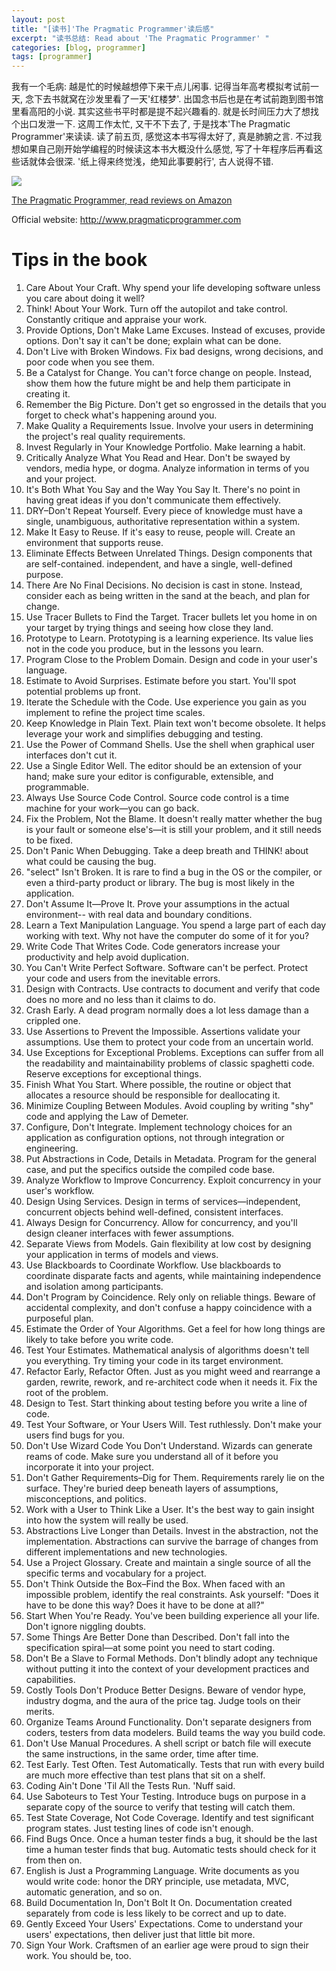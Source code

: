```yaml
---
layout: post
title: "[读书]'The Pragmatic Programmer'读后感"
excerpt: "读书总结: Read about 'The Pragmatic Programmer' "
categories: [blog, programmer]
tags: [programmer]
---
```


我有一个毛病: 越是忙的时候越想停下来干点儿闲事. 记得当年高考模拟考试前一天, 念下去书就窝在沙发里看了一天'红楼梦'. 出国念书后也是在考试前跑到图书馆里看高阳的小说. 其实这些书平时都是提不起兴趣看的. 就是长时间压力大了想找个出口发泄一下. 这周工作太忙, 又干不下去了, 于是找本'The Pragmatic Programmer'来读读. 读了前五页, 感觉这本书写得太好了, 真是肺腑之言. 不过我想如果自己刚开始学编程的时候读这本书大概没什么感觉, 写了十年程序后再看这些话就体会很深. '纸上得来终觉浅，绝知此事要躬行', 古人说得不错. 


<a href="http://www.amazon.com/gp/product/020161622X/ref=as_li_ss_il?ie=UTF8&tag=c2-teckoo-content-20&linkCode=as2&camp=217145&creative=399349&creativeASIN=020161622X"><img border="0" src="http://ws.assoc-amazon.com/widgets/q?_encoding=UTF8&Format=_SL160_&ASIN=020161622X&MarketPlace=US&ID=AsinImage&WS=1&tag=c2-teckoo-content-20&ServiceVersion=20070822" ></a><img src="http://www.assoc-amazon.com/e/ir?t=&l=as2&o=1&a=020161622X&camp=217145&creative=399349" width="1" height="1" border="0" alt="" style="border:none !important; margin:0px !important;" />

<a href="http://www.amazon.com/gp/product/020161622X/ref=as_li_ss_tl?ie=UTF8&tag=c2-teckoo-content-20&linkCode=as2&camp=217145&creative=399349&creativeASIN=020161622X">The Pragmatic Programmer, read reviews on Amazon</a><img src="http://www.assoc-amazon.com/e/ir?t=&l=as2&o=1&a=020161622X&camp=217145&creative=399349" width="1" height="1" border="0" alt="" style="border:none !important; margin:0px !important;" />


Official website: <http://www.pragmaticprogrammer.com>

Tips in the book
===================
1. Care About Your Craft.
  Why spend your life developing software unless you care about doing it well?
2. Think! About Your Work.
  Turn off the autopilot and take control. Constantly critique and appraise your work.
3. Provide Options, Don't Make Lame Excuses.
  Instead of excuses, provide options. Don't say it can't be done; explain what can be done.
4. Don't Live with Broken Windows.
  Fix bad designs, wrong decisions, and poor code when you see them.
5. Be a Catalyst for Change.
  You can't force change on people. Instead, show them how the future might be and help them participate in creating it.
6. Remember the Big Picture.
  Don't get so engrossed in the details that you forget to check what's happening around you.
7. Make Quality a Requirements Issue.
  Involve your users in determining the project's real quality requirements.
8. Invest Regularly in Your Knowledge Portfolio.
  Make learning a habit.
9. Critically Analyze What You Read and Hear.
  Don't be swayed by vendors, media hype, or dogma. Analyze information in terms of you and your project.
10. It's Both What You Say and the Way You Say It.
  There's no point in having great ideas if you don't communicate them effectively.
11. DRY–Don't Repeat Yourself.
  Every piece of knowledge must have a single, unambiguous, authoritative representation within a system.
12. Make It Easy to Reuse.
  If it's easy to reuse, people will. Create an environment that supports reuse.
13. Eliminate Effects Between Unrelated Things.
  Design components that are self-contained. independent, and have a single, well-defined purpose.
14. There Are No Final Decisions.
  No decision is cast in stone. Instead, consider each as being written in the sand at the beach, and plan for change.
15. Use Tracer Bullets to Find the Target.
  Tracer bullets let you home in on your target by trying things and seeing how close they land.
16. Prototype to Learn.
  Prototyping is a learning experience. Its value lies not in the code you produce, but in the lessons you learn.
17. Program Close to the Problem Domain.
  Design and code in your user's language.
18. Estimate to Avoid Surprises.
  Estimate before you start. You'll spot potential problems up front.
19. Iterate the Schedule with the Code.
  Use experience you gain as you implement to refine the project time scales.
20. Keep Knowledge in Plain Text.
  Plain text won't become obsolete. It helps leverage your work and simplifies debugging and testing.
21. Use the Power of Command Shells.
  Use the shell when graphical user interfaces don't cut it.
22. Use a Single Editor Well.
  The editor should be an extension of your hand; make sure your editor is configurable, extensible, and programmable.
23. Always Use Source Code Control.
  Source code control is a time machine for your work—you can go back.
24. Fix the Problem, Not the Blame.
  It doesn't really matter whether the bug is your fault or someone else's—it is still your problem, and it still needs to be fixed.
25. Don't Panic When Debugging.
  Take a deep breath and THINK! about what could be causing the bug.
26. "select" Isn't Broken.
  It is rare to find a bug in the OS or the compiler, or even a third-party product or library. The bug is most likely in the application.
27. Don't Assume It—Prove It.
  Prove your assumptions in the actual environment-- with real data and boundary conditions.
28. Learn a Text Manipulation Language.
  You spend a large part of each day working with text. Why not have the computer do some of it for you?
29. Write Code That Writes Code.
  Code generators increase your productivity and help avoid duplication.
30. You Can't Write Perfect Software.
  Software can't be perfect. Protect your code and users from the inevitable errors.
31. Design with Contracts.
  Use contracts to document and verify that code does no more and no less than it claims to do.
32. Crash Early.
  A dead program normally does a lot less damage than a crippled one.
33. Use Assertions to Prevent the Impossible.
  Assertions validate your assumptions. Use them to protect your code from an uncertain world.
34. Use Exceptions for Exceptional Problems.
  Exceptions can suffer from all the readability and maintainability problems of classic spaghetti code. Reserve exceptions for exceptional things.
35. Finish What You Start.
  Where possible, the routine or object that allocates a resource should be responsible for deallocating it.
36. Minimize Coupling Between Modules.
  Avoid coupling by writing "shy" code and applying the Law of Demeter.
37. Configure, Don't Integrate.
  Implement technology choices for an application as configuration options, not through integration or engineering.
38. Put Abstractions in Code, Details in Metadata.
  Program for the general case, and put the specifics outside the compiled code base.
39. Analyze Workflow to Improve Concurrency.
  Exploit concurrency in your user's workflow.
40. Design Using Services.
  Design in terms of services—independent, concurrent objects behind well-defined, consistent interfaces.
41. Always Design for Concurrency.
  Allow for concurrency, and you'll design cleaner interfaces with fewer assumptions.
42. Separate Views from Models.
  Gain flexibility at low cost by designing your application in terms of models and views.
43. Use Blackboards to Coordinate Workflow.
  Use blackboards to coordinate disparate facts and agents, while maintaining independence and isolation among participants.
44. Don't Program by Coincidence.
  Rely only on reliable things. Beware of accidental complexity, and don't confuse a happy coincidence with a purposeful plan.
45. Estimate the Order of Your Algorithms.
  Get a feel for how long things are likely to take before you write code.
46. Test Your Estimates.
  Mathematical analysis of algorithms doesn't tell you everything. Try timing your code in its target environment.
47. Refactor Early, Refactor Often.
  Just as you might weed and rearrange a garden, rewrite, rework, and re-architect code when it needs it. Fix the root of the problem.
48. Design to Test.
  Start thinking about testing before you write a line of code.
49. Test Your Software, or Your Users Will.
  Test ruthlessly. Don't make your users find bugs for you.
50. Don't Use Wizard Code You Don't Understand.
  Wizards can generate reams of code. Make sure you understand all of it before you incorporate it into your project.
51. Don't Gather Requirements–Dig for Them.
  Requirements rarely lie on the surface. They're buried deep beneath layers of assumptions, misconceptions, and politics.
52. Work with a User to Think Like a User.
  It's the best way to gain insight into how the system will really be used.
53. Abstractions Live Longer than Details.
  Invest in the abstraction, not the implementation. Abstractions can survive the barrage of changes from different implementations and new technologies.
54. Use a Project Glossary.
  Create and maintain a single source of all the specific terms and vocabulary for a project.
55. Don't Think Outside the Box–Find the Box.
  When faced with an impossible problem, identify the real constraints. Ask yourself: "Does it have to be done this way? Does it have to be done at all?"
56. Start When You're Ready.
  You've been building experience all your life. Don't ignore niggling doubts.
57. Some Things Are Better Done than Described.
  Don't fall into the specification spiral—at some point you need to start coding.
58. Don't Be a Slave to Formal Methods.
  Don't blindly adopt any technique without putting it into the context of your development practices and capabilities.
59. Costly Tools Don't Produce Better Designs.
  Beware of vendor hype, industry dogma, and the aura of the price tag. Judge tools on their merits.
60. Organize Teams Around Functionality.
  Don't separate designers from coders, testers from data modelers. Build teams the way you build code.
61. Don't Use Manual Procedures.
  A shell script or batch file will execute the same instructions, in the same order, time after time.
62. Test Early. Test Often. Test Automatically.
  Tests that run with every build are much more effective than test plans that sit on a shelf.
63. Coding Ain't Done 'Til All the Tests Run.
  'Nuff said.
64. Use Saboteurs to Test Your Testing.
  Introduce bugs on purpose in a separate copy of the source to verify that testing will catch them.
65. Test State Coverage, Not Code Coverage.
  Identify and test significant program states. Just testing lines of code isn't enough.
66. Find Bugs Once.
  Once a human tester finds a bug, it should be the last time a human tester finds that bug. Automatic tests should check for it from then on.
67. English is Just a Programming Language.
  Write documents as you would write code: honor the DRY principle, use metadata, MVC, automatic generation, and so on.
68. Build Documentation In, Don't Bolt It On.
  Documentation created separately from code is less likely to be correct and up to date.
69. Gently Exceed Your Users' Expectations.
  Come to understand your users' expectations, then deliver just that little bit more.
70. Sign Your Work.
  Craftsmen of an earlier age were proud to sign their work. You should be, too.

